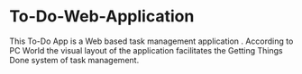 # To-Do-Web-Application
This To-Do App is a Web based task management application . According to PC World the visual layout of the application facilitates the Getting Things Done system of task management. 
